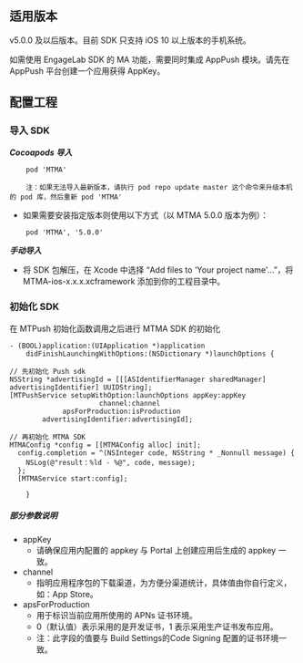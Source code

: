 ## 适用版本

v5.0.0 及以后版本。目前 SDK 只支持 iOS 10 以上版本的手机系统。

如需使用 EngageLab SDK 的 MA 功能，需要同时集成 AppPush 模块。请先在 AppPush 平台创建一个应用获得 AppKey。

## 配置工程

### 导入 SDK

**_Cocoapods 导入_**

```
    pod 'MTMA'

    注：如果无法导入最新版本，请执行 pod repo update master 这个命令来升级本机的 pod 库，然后重新 pod 'MTMA'
```

- 如果需要安装指定版本则使用以下方式（以 MTMA 5.0.0 版本为例）：

```
    pod 'MTMA', '5.0.0'
```

**_手动导入_**

- 将 SDK 包解压，在 Xcode 中选择 “Add files to 'Your project name'...”，将 MTMA-ios-x.x.x.xcframework 添加到你的工程目录中。

### 初始化 SDK

在 MTPush 初始化函数调用之后进行 MTMA SDK 的初始化

```
- (BOOL)application:(UIApplication *)application
    didFinishLaunchingWithOptions:(NSDictionary *)launchOptions {

// 先初始化 Push sdk 
NSString *advertisingId = [[[ASIdentifierManager sharedManager] advertisingIdentifier] UUIDString];
[MTPushService setupWithOption:launchOptions appKey:appKey
                      channel:channel
             apsForProduction:isProduction
        advertisingIdentifier:advertisingId];

// 再初始化 MTMA SDK
MTMAConfig *config = [[MTMAConfig alloc] init];
  config.completion = ^(NSInteger code, NSString * _Nonnull message) {
    NSLog(@"result：%ld - %@", code, message);
  };
  [MTMAService start:config];

    }

```

##### 部分参数说明

- appKey 
   - 请确保应用内配置的 appkey 与 Portal 上创建应用后生成的 appkey 一致。
- channel 
   - 指明应用程序包的下载渠道，为方便分渠道统计，具体值由你自行定义，如：App Store。
- apsForProduction 
   - 用于标识当前应用所使用的 APNs 证书环境。
   - 0（默认值）表示采用的是开发证书，1 表示采用生产证书发布应用。
   - 注：此字段的值要与 Build Settings的Code Signing 配置的证书环境一致。
   